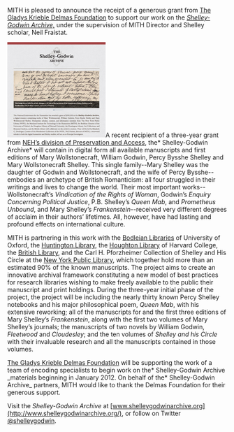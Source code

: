MITH is pleased to announce the receipt of a generous grant from [The Gladys Krieble Delmas Foundation](http://www.delmas.org/) to support our work on the _[Shelley-Godwin Archive,](http://www.shelleygodwinarchive.org)_ under the supervision of MITH Director and Shelley scholar, Neil Fraistat.

[![](../../images/2014-02-sga_screenshot_sm.jpg "Home Page of The Shelley-Godwin Archive")](http://www.shelleygodwinarchive.org)A recent recipient of a three-year grant from [NEH’s division of Preservation and Access](http://www.neh.gov/grants/guidelines/Collections_and_Resources.html), the* Shelley-Godwin Archive* will contain in digital form all available manuscripts and first editions of Mary Wollstonecraft, William Godwin, Percy Bysshe Shelley and Mary Wollstonecraft Shelley. This single family--Mary Shelley was the daughter of Godwin and Wollstonecraft, and the wife of Percy Bysshe--embodies an archetype of British Romanticism: all four struggled in their writings and lives to change the world. Their most important works--Wollstonecraft’s _Vindication of the Rights of Woman_, Godwin’s _Enquiry Concerning Political Justice_, P.B. Shelley’s _Queen Mab_, and _Prometheus Unbound_, and Mary Shelley’s _Frankenstein_--received very different degrees of acclaim in their authors’ lifetimes. All, however, have had lasting and profound effects on international culture.

MITH is partnering in this work with the [Bodleian Libraries](http://www.bodleian.ox.ac.uk/) of University of Oxford, the [Huntington Library](http://www.huntington.org/), the [Houghton Library](http://hcl.harvard.edu/libraries/houghton/) of Harvard College, the [British Library](http://www.bl.uk/), and the Carl H. Pforzheimer Collection of Shelley and His Circle at the [New York Public Library](http://www.nypl.org/), which together hold more than an estimated 90% of the known manuscripts. The project aims to create an innovative archival framework constituting a new model of best practices for research libraries wishing to make freely available to the public their manuscript and print holdings. During the three-year initial phase of the project, the project will be including the nearly thirty known Percy Shelley notebooks and his major philosophical poem, _Queen Mab_, with his extensive reworking; all of the manuscripts for and the first three editions of Mary Shelley’s _Frankenstein_, along with the first two volumes of Mary Shelley’s journals; the manuscripts of two novels by William Godwin, _Fleetwood_ and _Cloudesley_; and the ten volumes of _Shelley and his Circle_ with their invaluable research and all the manuscripts contained in those volumes.

[The Gladys Krieble Delmas Foundation](http://www.delmas.org/) will be supporting the work of a team of encoding specialists to begin work on the* Shelley-Godwin Archive \_materials beginning in January 2012. On behalf of the* Shelley-Godwin Archive\_ partners, MITH would like to thank the Delmas Foundation for their generous support.

Visit the _Shelley-Godwin Archive_ at [www.shelleygodwinarchive.org](http://www.shelleygodwinarchive.org/), or follow on Twitter [@shelleygodwin](http://www.twitter.com/shelleygodwin).